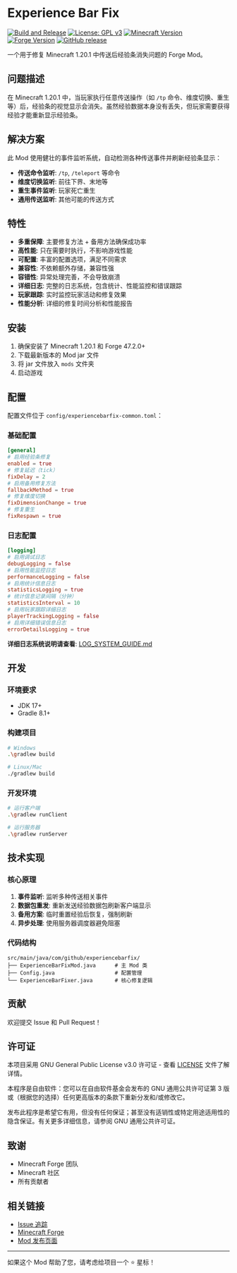 # Experience Bar Fix

[![Build and Release](https://github.com/xiaoxiao-cvs/ExperienceBar-Fix/actions/workflows/build.yml/badge.svg)](https://github.com/xiaoxiao-cvs/ExperienceBar-Fix/actions/workflows/build.yml)
[![License: GPL v3](https://img.shields.io/badge/License-GPLv3-blue.svg)](https://www.gnu.org/licenses/gpl-3.0)
[![Minecraft Version](https://img.shields.io/badge/Minecraft-1.20.1-green.svg)](https://minecraft.net/)
[![Forge Version](https://img.shields.io/badge/Forge-47.2.0-orange.svg)](https://minecraftforge.net/)
[![GitHub release](https://img.shields.io/github/v/release/xiaoxiao-cvs/ExperienceBar-Fix)](https://github.com/xiaoxiao-cvs/ExperienceBar-Fix/releases)

一个用于修复 Minecraft 1.20.1 中传送后经验条消失问题的 Forge Mod。

## 问题描述

在 Minecraft 1.20.1 中，当玩家执行任意传送操作（如 `/tp` 命令、维度切换、重生等）后，经验条的视觉显示会消失。虽然经验数据本身没有丢失，但玩家需要获得经验才能重新显示经验条。

## 解决方案

此 Mod 使用健壮的事件监听系统，自动检测各种传送事件并刷新经验条显示：

- **传送命令监听**: `/tp`, `/teleport` 等命令
- **维度切换监听**: 前往下界、末地等
- **重生事件监听**: 玩家死亡重生
- **通用传送监听**: 其他可能的传送方式

## 特性

-  **多重保障**: 主要修复方法 + 备用方法确保成功率
-  **高性能**: 只在需要时执行，不影响游戏性能
-  **可配置**: 丰富的配置选项，满足不同需求
-  **兼容性**: 不依赖额外存储，兼容性强
-  **容错性**: 异常处理完善，不会导致崩溃
-  **详细日志**: 完整的日志系统，包含统计、性能监控和错误跟踪
-  **玩家跟踪**: 实时监控玩家活动和修复效果
-  **性能分析**: 详细的修复时间分析和性能报告

## 安装

1. 确保安装了 Minecraft 1.20.1 和 Forge 47.2.0+
2. 下载最新版本的 Mod jar 文件
3. 将 jar 文件放入 `mods` 文件夹
4. 启动游戏

## 配置

配置文件位于 `config/experiencebarfix-common.toml`：

### 基础配置
```toml
[general]
# 启用经验条修复
enabled = true
# 修复延迟（tick）
fixDelay = 2
# 启用备用修复方法
fallbackMethod = true
# 修复维度切换
fixDimensionChange = true
# 修复重生
fixRespawn = true
```

### 日志配置
```toml
[logging]
# 启用调试日志
debugLogging = false
# 启用性能监控日志
performanceLogging = false
# 启用统计信息日志
statisticsLogging = true
# 统计信息记录间隔（分钟）
statisticsInterval = 10
# 启用玩家跟踪详细日志
playerTrackingLogging = false
# 启用详细错误信息日志
errorDetailsLogging = true
```

**详细日志系统说明请查看**: [LOG_SYSTEM_GUIDE.md](LOG_SYSTEM_GUIDE.md)

## 开发

### 环境要求

- JDK 17+
- Gradle 8.1+

### 构建项目

```bash
# Windows
.\gradlew build

# Linux/Mac
./gradlew build
```

### 开发环境

```bash
# 运行客户端
.\gradlew runClient

# 运行服务器
.\gradlew runServer
```

## 技术实现

### 核心原理

1. **事件监听**: 监听多种传送相关事件
2. **数据包重发**: 重新发送经验数据包刷新客户端显示
3. **备用方案**: 临时重置经验后恢复，强制刷新
4. **异步处理**: 使用服务器调度器避免阻塞

### 代码结构

```
src/main/java/com/github/experiencebarfix/
├── ExperienceBarFixMod.java      # 主 Mod 类
├── Config.java                   # 配置管理
└── ExperienceBarFixer.java       # 核心修复逻辑
```

## 贡献

欢迎提交 Issue 和 Pull Request！

## 许可证

本项目采用 GNU General Public License v3.0 许可证 - 查看 [LICENSE](LICENSE) 文件了解详情。

本程序是自由软件：您可以在自由软件基金会发布的 GNU 通用公共许可证第 3 版或（根据您的选择）任何更高版本的条款下重新分发和/或修改它。

发布此程序是希望它有用，但没有任何保证；甚至没有适销性或特定用途适用性的隐含保证。有关更多详细信息，请参阅 GNU 通用公共许可证。

## 致谢

- Minecraft Forge 团队
- Minecraft 社区
- 所有贡献者

## 相关链接

- [Issue 追踪](https://github.com/xiaoxiao-cvs/Experience-Fix/issues)
- [Minecraft Forge](https://minecraftforge.net/)
- [Mod 发布页面](https://www.curseforge.com/minecraft/mc-mods/experience-bar-fix)

---

如果这个 Mod 帮助了您，请考虑给项目一个 ⭐ 星标！

